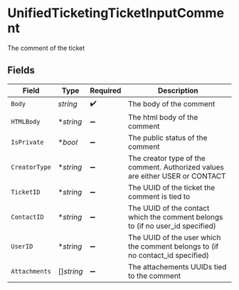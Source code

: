 # UnifiedTicketingTicketInputComment

The comment of the ticket


## Fields

| Field                                                                          | Type                                                                           | Required                                                                       | Description                                                                    |
| ------------------------------------------------------------------------------ | ------------------------------------------------------------------------------ | ------------------------------------------------------------------------------ | ------------------------------------------------------------------------------ |
| `Body`                                                                         | *string*                                                                       | :heavy_check_mark:                                                             | The body of the comment                                                        |
| `HTMLBody`                                                                     | **string*                                                                      | :heavy_minus_sign:                                                             | The html body of the comment                                                   |
| `IsPrivate`                                                                    | **bool*                                                                        | :heavy_minus_sign:                                                             | The public status of the comment                                               |
| `CreatorType`                                                                  | **string*                                                                      | :heavy_minus_sign:                                                             | The creator type of the comment. Authorized values are either USER or CONTACT  |
| `TicketID`                                                                     | **string*                                                                      | :heavy_minus_sign:                                                             | The UUID of the ticket the comment is tied to                                  |
| `ContactID`                                                                    | **string*                                                                      | :heavy_minus_sign:                                                             | The UUID of the contact which the comment belongs to (if no user_id specified) |
| `UserID`                                                                       | **string*                                                                      | :heavy_minus_sign:                                                             | The UUID of the user which the comment belongs to (if no contact_id specified) |
| `Attachments`                                                                  | []*string*                                                                     | :heavy_minus_sign:                                                             | The attachements UUIDs tied to the comment                                     |